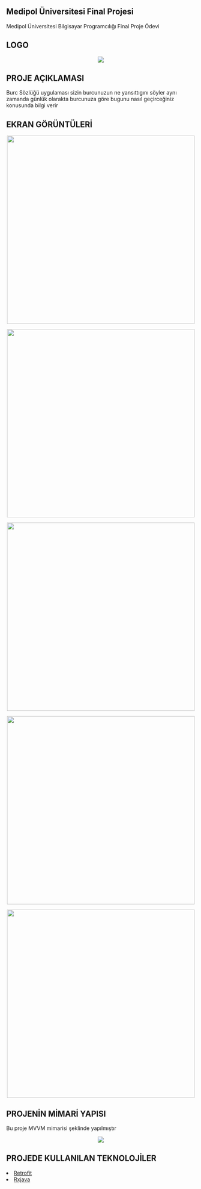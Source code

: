 ## Medipol Üniversitesi Final Projesi
Medipol Üniversitesi Bilgisayar Programcılığı Final Proje Ödevi

## LOGO
<p align="center"><img src="https://raw.githubusercontent.com/antonygulce/BurcSozlugu2/master/app/src/main/res/mipmap-xxxhdpi/ic_launcher.png "/>
</p>

## PROJE AÇIKLAMASI 
Burc Sözlüğü uygulaması sizin burcunuzun ne yansıttıgını söyler aynı zamanda günlük olarakta burcunuza göre bugunu nasıl geçirceğiniz konusunda bilgi verir

## EKRAN GÖRÜNTÜLERİ

<p align="center"><img src="https://raw.githubusercontent.com/antonygulce/BurcSozlugu2/master/screens/EkranGörüntüsü1.png "  height ="500"/></p>

<p align="center"><img src="https://raw.githubusercontent.com/antonygulce/BurcSozlugu2/master/screens/EkranGörüntüsü2.png " height ="500" /></p>

<p align="center"><img src="https://raw.githubusercontent.com/antonygulce/BurcSozlugu2/master/screens/EkranGörüntüsü3.png "  height ="500" /></p>

<p align="center"><img src="https://raw.githubusercontent.com/antonygulce/BurcSozlugu2/master/screens/EkranGörüntüsü4.png "  height ="500" /></p>

<p align="center"><img src="https://raw.githubusercontent.com/antonygulce/BurcSozlugu2/master/screens/EkranGörüntüsü5.png "  height ="500" /></p>


## PROJENİN MİMARİ YAPISI
Bu proje MVVM mimarisi şeklinde yapılmıştır

 
 
 <p align="center"><img src=" https://raw.githubusercontent.com/antonygulce/h5190008antonygulce/main/mimariyapi.png "  /></p>
 
 
 ## PROJEDE KULLANILAN TEKNOLOJİLER
 
 <li><a href=" https://medium.com/gdgtekirdag/android-ile-retrofit-kullanımı-spacexdata-71a5117666d1 ">Retrofit</a></li>
 
  <li><a href="  https://medium.com/@ecemokan/android-uygulama-geliştirenler-için-reaktif-programlama-rxjava-ve-rxandroid-856d246dd391 ">Rxjava</a></li>
